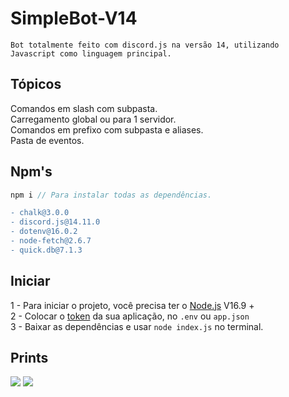 # SimpleBot-V14

```
Bot totalmente feito com discord.js na versão 14, utilizando Javascript como linguagem principal.
```

## Tópicos

Comandos em slash com subpasta.<br>
Carregamento global ou para 1 servidor.<br>
Comandos em prefixo com subpasta e aliases.<br>
Pasta de eventos.<br>

## Npm's

```js
npm i // Para instalar todas as dependências.
```

```Diff
- chalk@3.0.0
- discord.js@14.11.0
- dotenv@16.0.2
- node-fetch@2.6.7
- quick.db@7.1.3
```

## Iniciar

1 - Para iniciar o projeto, você precisa ter o [Node.js](https://nodejs.org/en/) V16.9 + <br>
2 - Colocar o [token](https://discord.com/developers/applications) da sua aplicação, no `.env` ou `app.json` <br>
3 - Baixar as dependências e usar `node index.js` no terminal. 

## Prints
<img src="https://i.imgur.com/5E0HPtV.png">
<img src="https://i.imgur.com/eEOrl3P.png">
